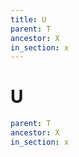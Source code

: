 ```yaml
---
title: U
parent: T
ancestor: X
in_section: x
---
```

# U

```yaml
parent: T
ancestor: X
in_section: x
```
